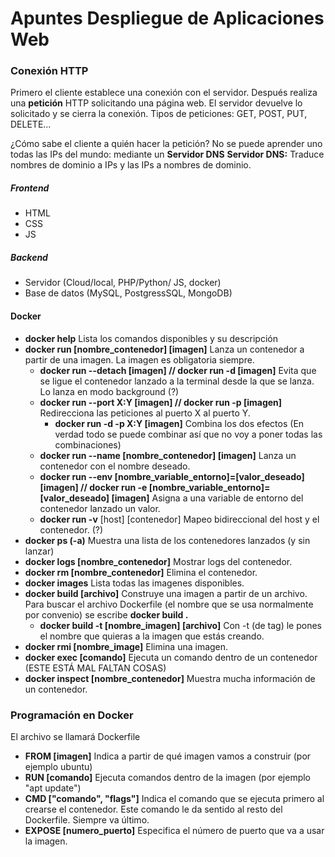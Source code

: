 # Apuntes Despliegue de Aplicaciones Web

### Conexión HTTP

Primero el cliente establece una conexión con el servidor. Después realiza una **petición** HTTP solicitando una página web. El servidor devuelve lo solicitado y se cierra la conexión.
Tipos de peticiones: GET, POST, PUT, DELETE...

¿Cómo sabe el cliente a quién hacer la petición? No se puede aprender uno todas las IPs del mundo: mediante un **Servidor DNS**
**Servidor DNS:** Traduce nombres de dominio a IPs y las IPs a nombres de dominio.

##### Frontend
* HTML
* CSS
* JS

##### Backend
* Servidor (Cloud/local, PHP/Python/ JS, docker)
* Base de datos (MySQL, PostgressSQL, MongoDB)

#### Docker

- **docker help** Lista los comandos disponibles y su descripción
- **docker run [nombre_contenedor] [imagen]** Lanza un contenedor a partir de una imagen. La imagen es obligatoria siempre.
    - **docker run --detach [imagen] // docker run -d [imagen]** Evita que se ligue el contenedor lanzado a la terminal desde la que se lanza. Lo lanza en modo background (?)
    - **docker run --port X:Y [imagen] // docker run -p [imagen]** Redirecciona las peticiones al puerto X al puerto Y.
        - **docker run -d -p X:Y [imagen]** Combina los dos efectos (En verdad todo se puede combinar así que no voy a poner todas las combinaciones)
    - **docker run --name [nombre_contenedor] [imagen]** Lanza un contenedor con el nombre deseado.
    - **docker run --env [nombre_variable_entorno]=[valor_deseado] [imagen] // docker run -e [nombre_variable_entorno]=[valor_deseado] [imagen]** Asigna a una variable de entorno del contenedor lanzado un valor.
    - **docker run -v** [host] [contenedor] Mapeo bidireccional del host y el contenedor. (?)
- **docker ps (-a)** Muestra una lista de los contenedores lanzados (y sin lanzar)
- **docker logs [nombre_contenedor]** Mostrar logs del contenedor.
- **docker rm [nombre_contenedor]** Elimina el contenedor.
- **docker images** Lista todas las imagenes disponibles.
- **docker build [archivo]** Construye una imagen a partir de un archivo. Para buscar el archivo Dockerfile (el nombre que se usa normalmente por convenio) se escribe **docker build .**
    - **docker build -t [nombre_imagen] [archivo]** Con -t (de tag) le pones el nombre que quieras a la imagen que estás creando.
- **docker rmi [nombre_image]** Elimina una imagen.
- **docker exec [comando]** Ejecuta un comando dentro de un contenedor (ESTE ESTÁ MAL FALTAN COSAS)
- **docker inspect [nombre_contenedor]** Muestra mucha información de un contenedor.
### Programación en Docker
El archivo se llamará Dockerfile
- **FROM [imagen]** Indica a partir de qué imagen vamos a construir (por ejemplo ubuntu)
- **RUN [comando]** Ejecuta comandos dentro de la imagen (por ejemplo "apt update")
- **CMD ["comando", "flags"]** Indica el comando que se ejecuta primero al crearse el contenedor. Este comando le da sentido al resto del Dockerfile. Siempre va último.
- **EXPOSE [numero_puerto]** Especifica el número de puerto que va a usar la imagen.